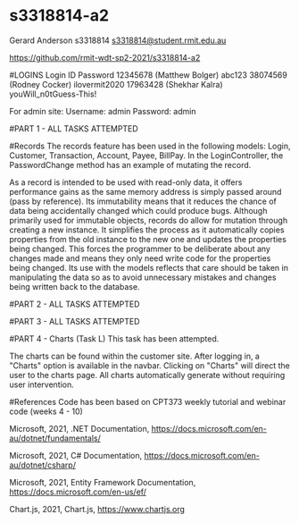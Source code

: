 # s3318814-a2

Gerard Anderson
s3318814
s3318814@student.rmit.edu.au

https://github.com/rmit-wdt-sp2-2021/s3318814-a2

#LOGINS
Login ID				Password
12345678 (Matthew Bolger) 	abc123
38074569 (Rodney Cocker) 		ilovermit2020
17963428 (Shekhar Kalra) 		youWill_n0tGuess-This!

For admin site:
Username: admin Password: admin


#PART 1 - ALL TASKS ATTEMPTED

#Records
The records feature has been used in the following models: Login, Customer, Transaction, Account, Payee, BillPay.
In the LoginController, the PasswordChange method has an example of mutating the record.

As a record is intended to be used with read-only data, it offers performance gains as the same memory address is simply passed around (pass by reference). Its immutability means that it reduces the chance of data being accidentally changed which could produce bugs. Although primarily used for immutable objects, records do allow for mutation through creating a new instance. It simplifies the process as it automatically copies properties from the old instance to the new one and updates the properties being changed. This forces the programmer to be deliberate about any changes made and means they only need write code for the properties being changed. Its use with the models reflects that care should be taken in manipulating the data so as to avoid unnecessary mistakes and changes being written back to the database.

#PART 2 - ALL TASKS ATTEMPTED

#PART 3 - ALL TASKS ATTEMPTED

#PART 4 - Charts (Task L)
This task has been attempted.

The charts can be found within the customer site. After logging in, a "Charts" option is available in the navbar. Clicking on "Charts" will direct the user to the charts page. All charts automatically generate without requiring user intervention. 

#References
Code has been based on CPT373 weekly tutorial and webinar code (weeks 4 - 10)

Microsoft, 2021, .NET Documentation, <https://docs.microsoft.com/en-au/dotnet/fundamentals/>

Microsoft, 2021, C# Documentation, <https://docs.microsoft.com/en-au/dotnet/csharp/>

Microsoft, 2021, Entity Framework Documentation, <https://docs.microsoft.com/en-us/ef/>

Chart.js, 2021, Chart.js, <https://www.chartjs.org>
